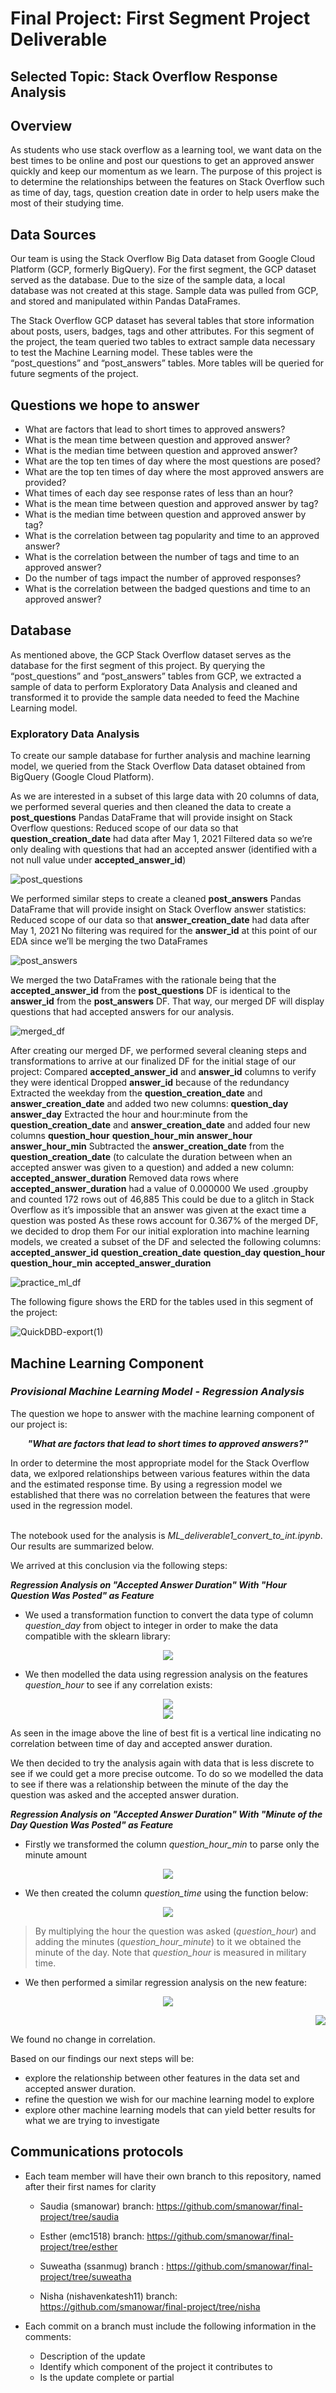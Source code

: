 # Final Project: First Segment Project Deliverable

## Selected Topic: Stack Overflow Response Analysis

## Overview

As students who use stack overflow as a learning tool, we want data on the best times to be online and post our questions to get an approved answer quickly and keep our momentum as we learn. The purpose of this project is to determine the relationships between the features on Stack Overflow such as time of day, tags, question creation date in order to help users make the most of their studying time.

## Data Sources
Our team is using the Stack Overflow Big Data dataset from Google Cloud Platform (GCP, formerly BigQuery). For the first segment, the GCP dataset served as the database. Due to the size of the sample data, a local database was not created at this stage. Sample data was pulled from GCP, and stored and manipulated within Pandas DataFrames. 

The Stack Overflow GCP dataset has several tables that store information about posts, users, badges, tags and other attributes. For this segment of the project, the team queried two tables to extract sample data necessary to test the Machine Learning model. These tables were the “post_questions” and “post_answers” tables. More tables will be queried for future segments of the project.

## Questions we hope to answer

- What are factors that lead to short times to approved answers?
- What is the mean time between question and approved answer?
- What is the median time between question and approved answer?
- What are the top ten times of day where the most questions are posed?
- What are the top ten times of day where the most approved answers are provided?
- What times of each day see response rates of less than an hour?
- What is the mean time between question and approved answer by tag?
- What is the median time between question and approved answer by tag?
- What is the correlation between tag popularity and time to an approved answer?
- What is the correlation between the number of tags and time to an approved answer? 
- Do the number of tags impact the number of approved responses?
- What is the correlation between the badged questions and time to an approved answer?

## Database
As mentioned above, the GCP Stack Overflow dataset serves as the database for the first segment of this project. By querying the “post_questions” and “post_answers” tables from GCP, we extracted a sample of data to perform Exploratory Data Analysis and cleaned and transformed it to provide the sample data needed to feed the Machine Learning model. 

### Exploratory Data Analysis

To create our sample database for further analysis and machine learning model, we queried from the Stack Overflow Data dataset obtained from BigQuery (Google Cloud Platform). 

As we are interested in a subset of this large data with 20 columns of data, we performed several queries and then cleaned the data to create a **post_questions** Pandas DataFrame that will provide insight on Stack Overflow questions:
Reduced scope of our data so that **question_creation_date** had data after May 1, 2021
Filtered data so we’re only dealing with questions that had an accepted answer (identified with a not null value under **accepted_answer_id**) 

![post_questions](post_questions.png)

We performed similar steps to create a cleaned **post_answers** Pandas DataFrame that will provide insight on Stack Overflow answer statistics:
Reduced scope of our data so that **answer_creation_date** had data after May 1, 2021
No filtering was required for the **answer_id** at this point of our EDA since we’ll be merging the two DataFrames

![post_answers](post_answers.png)

We merged the two DataFrames with the rationale being that the **accepted_answer_id** from the **post_questions** DF is identical to the **answer_id** from the **post_answers** DF. That way, our merged DF will display questions that had accepted answers for our analysis. 

![merged_df](merged_df.png)

After creating our merged DF, we performed several cleaning steps and transformations to arrive at our finalized DF for the initial stage of our project:
Compared **accepted_answer_id** and **answer_id** columns to verify they were identical 
Dropped **answer_id** because of the redundancy 
Extracted the weekday from the **question_creation_date** and **answer_creation_date** and added two new columns:
**question_day**
**answer_day**
Extracted the hour and hour:minute from the **question_creation_date** and **answer_creation_date** and added four new columns
**question_hour**
**question_hour_min**
**answer_hour**
**answer_hour_min**
Subtracted the **answer_creation_date** from the **question_creation_date** (to calculate the duration between when an accepted answer was given to a question) and added a new column:
**accepted_answer_duration**
Removed data rows where **accepted_answer_duration** had a value of 0.000000
We used .groupby and counted 172 rows out of 46,885 
This could be due to a glitch in Stack Overflow as it’s impossible that an answer was given at the exact time a question was posted 
As these rows account for 0.367% of the merged DF, we decided to drop them
For our initial exploration into machine learning models, we created a subset of the DF and selected the following columns:
**accepted_answer_id**
**question_creation_date**
**question_day**
**question_hour**
**question_hour_min**
**accepted_answer_duration**

![practice_ml_df](practice_ml_df.png)

The following figure shows the ERD for the tables used in this segment of the project:

![QuickDBD-export(1)](QuickDBD-export(1).png)


## Machine Learning Component
### *Provisional Machine Learning Model - Regression Analysis*

The question we hope to answer with the machine learning component of our project is:
<p align="center">
  <i><b>"What are factors that lead to short times to approved answers?"</b></i> 
</p>
In order to determine the most appropriate model for the Stack Overflow data, we exlpored relationships between various features within the data and the estimated response time. 
By using a regression model we established that there was no correlation between the features that were used in the regression model. <br><br>

The notebook used for the analysis is *ML_deliverable1_convert_to_int.ipynb*. Our results are summarized below.

We arrived at this conclusion via the following steps:

***Regression Analysis on "Accepted Answer Duration" With "Hour Question Was Posted" as Feature***

- We used a transformation function to convert the data type of column *question_day* from object to integer in order to make the data compatible with the sklearn library:

<p align="center">
<img src=https://github.com/smanowar/final-project/blob/saudia/images/day_to_number.PNG> 
</p>

- We then modelled the data using regression analysis on the features *question_hour* to see if any correlation exists:

<p align="center">
<img src=https://github.com/smanowar/final-project/blob/saudia/images/question_hour_scatter.PNG> <br>
<img src=https://github.com/smanowar/final-project/blob/saudia/images/question_hour_regression.PNG>
</p>


As seen in the image above the line of best fit is a vertical line indicating no correlation between time of day and accepted answer duration.


We then decided to try the analysis again with data that is less discrete to see if we could get a more precise outcome. To do so we modelled the data to see if there was a relationship between the minute of the day the question was asked and the accepted answer duration.

***Regression Analysis on "Accepted Answer Duration" With "Minute of the Day Question Was Posted" as Feature***

- Firstly we transformed the column *question_hour_min* to parse only the minute amount

<p align="center">
<img src=https://github.com/smanowar/final-project/blob/saudia/images/adding_min_column.PNG> 
</p>

- We then created the column *question_time* using the function below:

<p align="center">
<img src=https://github.com/smanowar/final-project/blob/saudia/images/converting_hour_to_min.PNG> 
</p>

<BLOCKQUOTE>By multiplying the hour the question was asked (<i>question_hour</i>) and adding the minutes (<i>question_hour_minute</i>) to it we obtained the minute of the day. Note that     <i>question_hour</i> is measured in military time.
</BLOCKQUOTE>

- We then performed a similar regression analysis on the new feature:

<p align="center">
<img src=https://github.com/smanowar/final-project/blob/saudia/images/question_time.PNG> <br>
  </p><p align="right">
<img src=https://github.com/smanowar/final-project/blob/saudia/images/question_min_regression.PNG> 
</p>


We found no change in correlation. 

Based on our findings our next steps will be:

- explore the relationship between other features in the data set and accepted answer duration.
- refine the question we wish for our machine learning model to explore
- explore other machine learning models that can yield better results for what we are trying to investigate

## **Communications protocols** 

- Each team member will have their own branch to this repository, named after their first names for clarity

    - Saudia (smanowar) branch: https://github.com/smanowar/final-project/tree/saudia

    - Esther (emc1518) branch: https://github.com/smanowar/final-project/tree/esther

    - Suweatha (ssanmug) branch : https://github.com/smanowar/final-project/tree/suweatha

    - Nisha (nishavenkatesh11) branch: https://github.com/smanowar/final-project/tree/nisha

- Each commit on a branch must include the following information in the comments:

  - Description of the update
  - Identify which component of the project it contributes to
  - Is the update complete or partial


